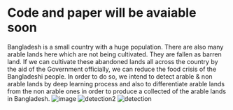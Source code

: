 
# Code and paper will be avaiable soon
Bangladesh is a small country with a
huge population. There are also many
arable lands here which are not being
cultivated. They are fallen as barren
land. If we can cultivate these
abandoned lands all across the country
by the aid of the Government officially,
we can reduce the food crisis of the
Bangladeshi people. In order to do so,
we intend to detect arable & non arable
lands by deep learning process and
also to differentiate arable lands from
the non arable ones in order to produce
a collected of the arable lands in
Bangladesh.
 ![image](https://user-images.githubusercontent.com/33355278/152309143-068110fe-446b-4940-99af-9e6d320e72e4.png)
 ![detection2](https://github.com/sftSalman/Arable_land_and_nonarable_land_dectection_from_sataleite_images-/assets/33355278/b9e227fa-0b90-4839-a403-df6edecb89e4)
![detection](https://github.com/sftSalman/Arable_land_and_nonarable_land_dectection_from_sataleite_images-/assets/33355278/2b295cd7-ad35-4f60-852c-1f479d8ccdf4)


